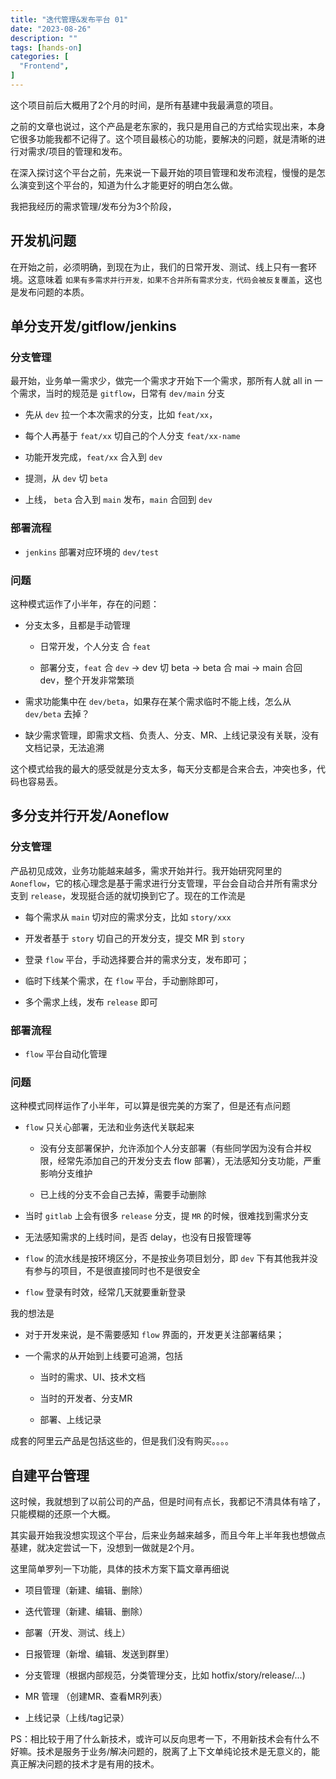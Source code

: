 ```yaml
---
title: "迭代管理&发布平台 01"
date: "2023-08-26"
description: ""
tags: [hands-on]
categories: [
  "Frontend",
]
---
```



这个项目前后大概用了2个月的时间，是所有基建中我最满意的项目。

<!--more-->

之前的文章也说过，这个产品是老东家的，我只是用自己的方式给实现出来，本身它很多功能我都不记得了。这个项目最核心的功能，要解决的问题，就是清晰的进行对需求/项目的管理和发布。

在深入探讨这个平台之前，先来说一下最开始的项目管理和发布流程，慢慢的是怎么演变到这个平台的，知道为什么才能更好的明白怎么做。


我把我经历的需求管理/发布分为3个阶段，


## 开发机问题

在开始之前，必须明确，到现在为止，我们的日常开发、测试、线上只有一套环境。这意味着 `如果有多需求并行开发，如果不合并所有需求分支，代码会被反复覆盖`，这也是发布问题的本质。


## 单分支开发/gitflow/jenkins

### 分支管理

最开始，业务单一需求少，做完一个需求才开始下一个需求，那所有人就 all in 一个需求，当时的规范是 `gitflow`，日常有 `dev/main` 分支

- 先从 `dev` 拉一个本次需求的分支，比如 `feat/xx`，

- 每个人再基于 `feat/xx` 切自己的个人分支 `feat/xx-name`

- 功能开发完成，`feat/xx` 合入到 `dev`

- 提测，从 `dev` 切 `beta`

- 上线， `beta` 合入到 `main` 发布，`main` 合回到 `dev`


### 部署流程

- `jenkins` 部署对应环境的 `dev/test`

### 问题

这种模式运作了小半年，存在的问题：

- 分支太多，且都是手动管理
  - 日常开发，个人分支 合 `feat`
  
  - 部署分支，`feat` 合 `dev` -> dev 切 beta -> beta 合 mai -> main 合回 dev，整个开发非常繁琐

- 需求功能集中在 `dev/beta`，如果存在某个需求临时不能上线，怎么从 `dev/beta` 去掉？

- 缺少需求管理，即需求文档、负责人、分支、MR、上线记录没有关联，没有文档记录，无法追溯


这个模式给我的最大的感受就是分支太多，每天分支都是合来合去，冲突也多，代码也容易丢。


## 多分支并行开发/Aoneflow

### 分支管理

产品初见成效，业务功能越来越多，需求开始并行。我开始研究阿里的 `Aoneflow`，它的核心理念是基于需求进行分支管理，平台会自动合并所有需求分支到 `release`，发现挺合适的就切换到它了。现在的工作流是


- 每个需求从 `main` 切对应的需求分支，比如 `story/xxx`

- 开发者基于 `story` 切自己的开发分支，提交 MR 到 `story`

- 登录 `flow` 平台，手动选择要合并的需求分支，发布即可；

- 临时下线某个需求，在 `flow` 平台，手动删除即可，

- 多个需求上线，发布 `release` 即可

### 部署流程

- `flow` 平台自动化管理


### 问题

这种模式同样运作了小半年，可以算是很完美的方案了，但是还有点问题

- `flow` 只关心部署，无法和业务迭代关联起来

  - 没有分支部署保护，允许添加个人分支部署（有些同学因为没有合并权限，经常先添加自己的开发分支去 flow 部署），无法感知分支功能，严重影响分支维护
  
  - 已上线的分支不会自己去掉，需要手动删除
  

- 当时 `gitlab` 上会有很多 `release` 分支，提 `MR` 的时候，很难找到需求分支

- 无法感知需求的上线时间，是否 delay，也没有日报管理等

- `flow` 的流水线是按环境区分，不是按业务项目划分，即 `dev` 下有其他我并没有参与的项目，不是很直接同时也不是很安全

- `flow` 登录有时效，经常几天就要重新登录


我的想法是

- 对于开发来说，是不需要感知 `flow` 界面的，开发更关注部署结果；

- 一个需求的从开始到上线要可追溯，包括
  
  - 当时的需求、UI、技术文档
  
  - 当时的开发者、分支MR
  
  - 部署、上线记录


成套的阿里云产品是包括这些的，但是我们没有购买。。。。


## 自建平台管理

这时候，我就想到了以前公司的产品，但是时间有点长，我都记不清具体有啥了，只能模糊的还原一个大概。

其实最开始我没想实现这个平台，后来业务越来越多，而且今年上半年我也想做点基建，就决定尝试一下，没想到一做就是2个月。

这里简单罗列一下功能，具体的技术方案下篇文章再细说

- 项目管理（新建、编辑、删除）

- 迭代管理（新建、编辑、删除）

- 部署（开发、测试、线上）

- 日报管理（新增、编辑、发送到群里）

- 分支管理（根据内部规范，分类管理分支，比如 hotfix/story/release/...)

- MR 管理 （创建MR、查看MR列表）

- 上线记录（上线/tag记录）


PS：相比较于用了什么新技术，或许可以反向思考一下，不用新技术会有什么不好嘛。技术是服务于业务/解决问题的，脱离了上下文单纯论技术是无意义的，能真正解决问题的技术才是有用的技术。